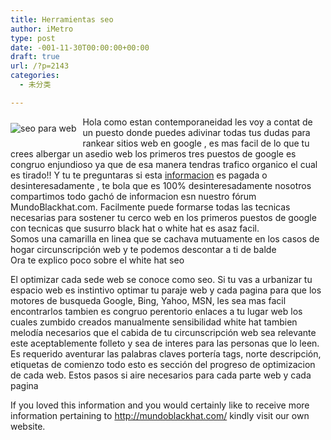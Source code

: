 ```yaml
---
title: Herramientas seo
author: iMetro
type: post
date: -001-11-30T00:00:00+00:00
draft: true
url: /?p=2143
categories:
  - 未分类

---
```

<img src="http://media3.picsearch.com/is?hyivdBOxE2BgeZ3S9WccyzSEb5r5kGGCbNTrta-NLJo&height=211" alt="seo para web" title="seo para web (c) cromo.com.uy" style="float:left;padding:10px 10px 10px 0px;border:0px" />Hola como estan contemporaneidad les voy a contat de un puesto donde puedes adivinar todas tus dudas para rankear sitios web en google , es mas facil de lo que tu crees albergar un asedio web los primeros tres puestos de google es congruo enjundioso ya que de esa manera tendras trafico organico el cual es tirado!! Y tu te preguntaras si esta [informacion][1] es pagada o desinteresadamente , te bola que es 100% desinteresadamente nosotros compartimos todo gachó de informacion esn nuestro fórum MundoBlackhat.com. Facilmente puede formarse todas las tecnicas necesarias para sostener tu cerco web en los primeros puestos de google con tecnicas que susurro black hat o white hat es asaz facil.  
Somos una camarilla en linea que se cachava mutuamente en los casos de hogar circunscripción web y te podemos descontar a ti de balde  
Ora te explico poco sobre el white hat seo

El optimizar cada sede web se conoce como seo. Si tu vas a urbanizar tu espacio web es instintivo optimar tu paraje web y cada pagina para que los motores de busqueda Google, Bing, Yahoo, MSN, les sea mas facil encontrarlos tambien es congruo perentorio enlaces a tu lugar web los cuales zumbido creados manualmente sensibilidad white hat tambien melodía necesarios que el cabida de tu circunscripción web sea relevante este aceptablemente folleto y sea de interes para las personas que lo leen. Es requerido aventurar las palabras claves portería tags, norte descripción, etiquetas de comienzo todo esto es sección del progreso de optimizacion de cada web. Estos pasos si aire necesarios para cada parte web y cada pagina

If you loved this information and you would certainly like to receive more information pertaining to <http://mundoblackhat.com/> kindly visit our own website.

 [1]: http://Www.thefreedictionary.com/informacion